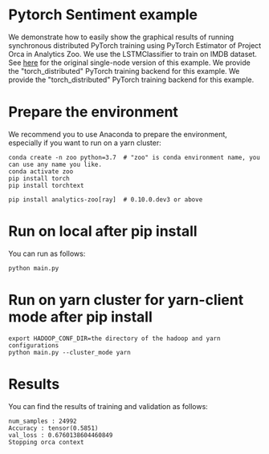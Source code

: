 # Pytorch Sentiment example

We demonstrate how to easily show the graphical results of running synchronous distributed PyTorch training using PyTorch Estimator of Project Orca in Analytics Zoo. We use the LSTMClassifier to train on IMDB dataset. See [here](https://github.com/prakashpandey9/Text-Classification-Pytorch) for the original single-node version of this example. We provide the "torch_distributed" PyTorch training backend for this example. We provide the "torch_distributed" PyTorch training backend for this example.


# Prepare the environment

We recommend you to use Anaconda to prepare the environment, especially if you want to run on a yarn cluster:

```
conda create -n zoo python=3.7  # "zoo" is conda environment name, you can use any name you like.
conda activate zoo
pip install torch
pip install torchtext

pip install analytics-zoo[ray]  # 0.10.0.dev3 or above
```

# Run on local after pip install

You can run as follows:

```
python main.py
```

# Run on yarn cluster for yarn-client mode after pip install

```
export HADOOP_CONF_DIR=the directory of the hadoop and yarn configurations
python main.py --cluster_mode yarn
```

# Results

You can find the results of training and validation as follows:

```
num_samples : 24992
Accuracy : tensor(0.5851)
val_loss : 0.6760138604460849
Stopping orca context
```

